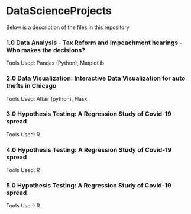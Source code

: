# DataScienceProjects

Below is a description of the files in this repository

### 1.0 Data Analysis - Tax Reform and Impeachment hearings - Who makes the decisions?
Tools Used: Pandas (Python), Matplotlib

### 2.0 Data Visualization: Interactive Data Visualization for auto thefts in Chicago
Tools Used: Altair (python), Flask

### 3.0 Hypothesis Testing: A Regression Study of Covid-19 spread
Tools Used: R

### 4.0 Hypothesis Testing: A Regression Study of Covid-19 spread
Tools Used: R

### 5.0 Hypothesis Testing: A Regression Study of Covid-19 spread
Tools Used: R
